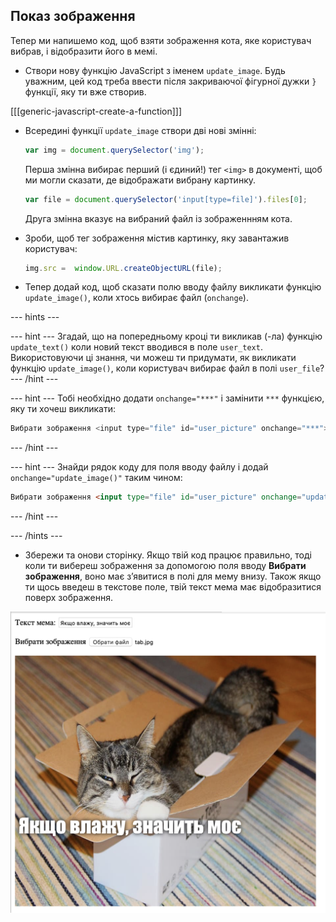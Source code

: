 ## Показ зображення

Тепер ми напишемо код, щоб взяти зображення кота, яке користувач вибрав, і відобразити його в мемі.

- Створи нову функцію JavaScript з іменем `update_image`. Будь уважним, цей код треба ввести після закриваючої фігурної дужки `}` функції, яку ти вже створив.

[[[generic-javascript-create-a-function]]]

- Всередині функції `update_image` створи дві нові змінні:

    ```javascript
    var img = document.querySelector('img');
    ```

    Перша змінна вибирає перший (і єдиний!) тег `<img>` в документі, щоб ми могли сказати, де відображати вибрану картинку.

    ```javascript
    var file = document.querySelector('input[type=file]').files[0];
    ```

    Друга змінна вказує на вибраний файл із зображеннням кота.

- Зроби, щоб тег зображення містив картинку, яку завантажив користувач:

    ```javascript
    img.src =  window.URL.createObjectURL(file);
    ```

- Тепер додай код, щоб сказати полю вводу файлу викликати функцію `update_image()`, коли хтось вибирає файл (`onchange`).

--- hints ---

--- hint --- Згадай, що на попередньому кроці ти викликав (-ла) функцію `update_text()` коли новий текст вводився в поле `user_text`. Використовуючи ці знання, чи можеш ти придумати, як викликати функцію `update_image()`, коли користувач вибирає файл в полі `user_file`? --- /hint ---

--- hint --- Тобі необхідно додати `onchange="***"` і замінити `***` функцією, яку ти хочеш викликати:
```javascript
Вибрати зображення <input type="file" id="user_picture" onchange="***">
```
--- /hint ---

--- hint --- Знайди рядок коду для поля вводу файлу і додай `onchange="update_image()"` таким чином:
```html
Вибрати зображення <input type="file" id="user_picture" onchange="update_image()">
```

--- /hint ---

--- /hints ---

- Збережи та онови сторінку. Якщо твій код працює правильно, тоді коли ти вибереш зображення за допомогою поля вводу **Вибрати зображення**, воно має з’явитися в полі для мему внизу. Також якщо ти щось введеш в текстове поле, твій текст мема має відобразитися поверх зображення.

![Завершений мем](images/finished-meme.png)
